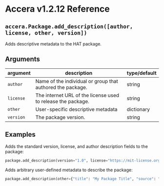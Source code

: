 [//]: # (Project: Accera)
[//]: # (Version: v1.2.12)

# Accera v1.2.12 Reference

## `accera.Package.add_description([author, license, other, version])`
Adds descriptive metadata to the HAT package.
## Arguments

argument | description | type/default
--- | --- | ---
`author` | Name of the individual or group that authored the package. | string
`license` | The internet URL of the license used to release the package. | string
`other` | User-specific descriptive metadata | dictionary
`version` | The package version. | string

## Examples

Adds the standard version, license, and author description fields to the package:
```python
package.add_description(version​​​​​​​​​​​​​​​​="1.0", license="https://mit-license.org/", author="Microsoft Research")​​​​​​​​​​
```

Adds arbitrary user-defined metadata to describe the package:
```python
package.add_description(other={​​​​​​​​​​​​​​​​"title": "My Package Title", "source": "https://github.com/", "citations": ["https://arxiv.org/2021.12345/", "https://arxiv.org/2021.56789/"]}​​​​​​​​​​​​​​​​)
```


<div style="page-break-after: always;"></div>
